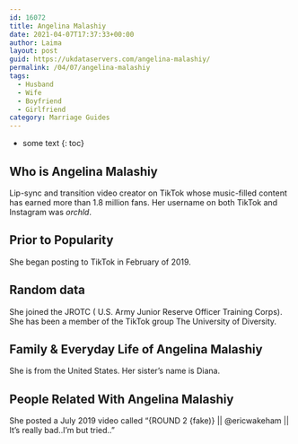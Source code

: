 ```yaml
---
id: 16072
title: Angelina Malashiy
date: 2021-04-07T17:37:33+00:00
author: Laima
layout: post
guid: https://ukdataservers.com/angelina-malashiy/
permalink: /04/07/angelina-malashiy
tags:
  - Husband
  - Wife
  - Boyfriend
  - Girlfriend
category: Marriage Guides
---
```


* some text
{: toc}


## Who is Angelina Malashiy
                  
                  
                  
Lip-sync and transition video creator on TikTok whose music-filled content has earned more than 1.8 million fans. Her username on both TikTok and Instagram was _orchld_.
                  
              
            
              
            
                
                
                
## Prior to Popularity
                  
                  
                  
She began posting to TikTok in February of 2019.
                  
              
            
              
            
                
                
                
## Random data
                  
                  
                  
She joined the JROTC ( U.S. Army Junior Reserve Officer Training Corps). She has been a member of the TikTok group The University of Diversity. 
                  
              
            
              
            
                
                
                
## Family & Everyday Life of Angelina Malashiy
                  
                  
                  
She is from the United States. Her sister&#8217;s name is Diana.
                  
              
            
              
            
                
                
                
## People Related With Angelina Malashiy
                  
                  
                  
She posted a July 2019 video called &#8220;{ROUND 2 {fake)} || @ericwakeham || It&#8217;s really bad..I&#8217;m but tried..&#8221;
                  
              
            
              
            
                
              
            
              
              
            
            
              
            
          
          
          